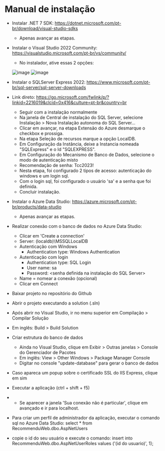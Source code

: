 # Manual de instalação

- Instalar .NET 7 SDK: https://dotnet.microsoft.com/pt-br/download/visual-studio-sdks
  - Apenas avançar as etapas.
  
- Instalar o Visual Studio 2022 Community: https://visualstudio.microsoft.com/pt-br/vs/community/
  - No instalador, ative essas 2 opções:
  
  ![image](https://github.com/pradflip/Recommendu/assets/99927329/d36b5fa8-8bf3-4bd0-b38b-cb6160594368)
  ![image](https://github.com/pradflip/Recommendu/assets/99927329/e1199c2f-8727-41b1-9931-64cb27752ee3)


- Instalar o SQLServer Express 2022: https://www.microsoft.com/pt-br/sql-server/sql-server-downloads
- Link direto: https://go.microsoft.com/fwlink/p/?linkid=2216019&clcid=0x416&culture=pt-br&country=br
  - Seguir com a instalação normalmente
  - Na janela de Central de instalação do SQL Server, selecione Instalação > Nova Instalação autonoma do SQL Server...
  - Clicar em avançar, na etapa Extensão do Azure desmarque o checkbox e prossiga.
  - Na etapa Seleção de recursos marque a opção LocalDB.
  - Em Configuração da Instância, deixe a Instancia nomeada "SQLExpress" e o Id "SQLEXPRESS".
  - Em Configuração do Mecanismo de Banco de Dados, selecione o modo de autenticação misto
  - Recomendação de senha: Tcc2023!
  - Nesta etapa, foi configurado 2 tipos de acesso: autenticação do windows e um login sql.
  - Com o login sql, foi configurado o usuário 'sa' e a senha que foi definida.
  - Concluir instalação.
  
  
- Instalar o Azure Data Studio: https://azure.microsoft.com/pt-br/products/data-studio
  - Apenas avançar as etapas.

- Realizar conexão com o banco de dados no Azure Data Studio:
  - Clicar em 'Create a connection'
  - Server: (localdb)\MSSQLLocalDB
  - Autenticação com Windows
    - Authentication type: Windows Authentication
  - Autenticação com login
    - Authentication type: SQL Login
    - User name: sa
    - Password: <senha definida na instalação do SQL Server>
  - Name = nomear a conexão (opcional)
  - Clicar em Connect

- Baixar projeto no repositório do Github
- Abrir o projeto executando a solution (.sln)

- Após abrir no Visual Studio, ir no menu superior em Compilação > Compilar Solução
- Em inglês: Build > Build Solution

- Criar estrutura do banco de dados
  - Ainda no Visual Studio, clique em Exibir > Outras janelas > Console do Gerenciador de Pacotes
  - Em inglês: View > Other Windows > Package Manager Console
  - Digitar no console "update-database" para gerar o banco de dados

- Caso apareca um popup sobre o certificado SSL do IIS Express, clique em sim
- Executar a aplicação (ctrl + shift + f5)
- - Se aparecer a janela 'Sua conexão não é particular', clique em avançado e ir para localhost.

- Para criar um perfil de administrador da aplicação, executar o comando sql no Azure Data Studio:
  select * from RecommenduWeb.dbo.AspNetUsers
- copie o id do seu usuário e execute o comando:
  insert into RecommenduWeb.dbo.AspNetUserRoles values ('(id do usuario)', 1);
